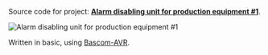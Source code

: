 Source code for project: **[Alarm disabling unit for production equipment #1](https://www.uctrl.net/projects/66/avr/alarm-disabling-unit-for-production-equipment-1)**.

![Alarm disabling unit for production equipment #1](https://images.uctrl.net/sized/width/md/87/3/387-width-md.jpeg)

Written in basic, using [Bascom-AVR](http://www.mcselec.com/).
